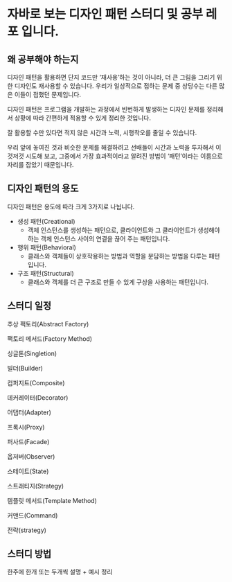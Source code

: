 # 자바로 보는 디자인 패턴 스터디 및 공부 레포 입니다.

## 왜 공부해야 하는지

디자인 패턴을 활용하면 단지 코드만 ‘재사용’하는 것이 아니라, 더 큰 그림을 그리기 위한 디자인도 재사용할 수 있습니다. 우리가 일상적으로 접하는 문제 중 상당수는 다른 많은 이들이 접했던 문제입니다.

디자인 패턴은 프로그램을 개발하는 과정에서 빈번하게 발생하는 디자인 문제를 정리해서 상황에 따라 간편하게 적용할 수 있게 정리한 것입니다.

잘 활용할 수만 있다면 적지 않은 시간과 노력, 시행착오를 줄일 수 있습니다.

우리 앞에 놓여진 것과 비슷한 문제를 해결하려고 선배들이 시간과 노력을 투자해서 이것저것 시도해 보고, 그중에서 가장 효과적이라고 알려진 방법이 ‘패턴’이라는 이름으로 자리를 잡았기 때문입니다.

## 디자인 패턴의 용도

디자인 패턴은 용도에 따라 크게 3가지로 나뉩니다.

- 생성 패턴(Creational)
    - 객체 인스턴스를 생성하는 패턴으로, 클라이언트와 그 클라이언트가 생성해야 하는 객체 인스턴스 사이의 연결을 끊어 주는 패턴입니다.
- 행위 패턴(Behavioral)
    - 클래스와 객체들이 상호작용하는 방법과 역할을 분담하는 방법을 다루는 패턴입니다.
- 구조 패턴(Structural)
    - 클래스와 객체를 더 큰 구조로 만들 수 있게 구상을 사용하는 패턴입니다.

## 스터디 일정

추상 팩토리(Abstract Factory)

팩토리 메서드(Factory Method)

싱글톤(Singletion)

빌더(Builder)

컴퍼지트(Composite)

데커레이터(Decorator)

어댑터(Adapter)

프록시(Proxy)

퍼사드(Facade)

옵저버(Observer)

스테이트(State)

스트래티지(Strategy)

템플릿 메서드(Template Method)

커맨드(Command)

전략(strategy)

## 스터디 방법

한주에 한개 또는 두개씩 설명 + 예시 정리